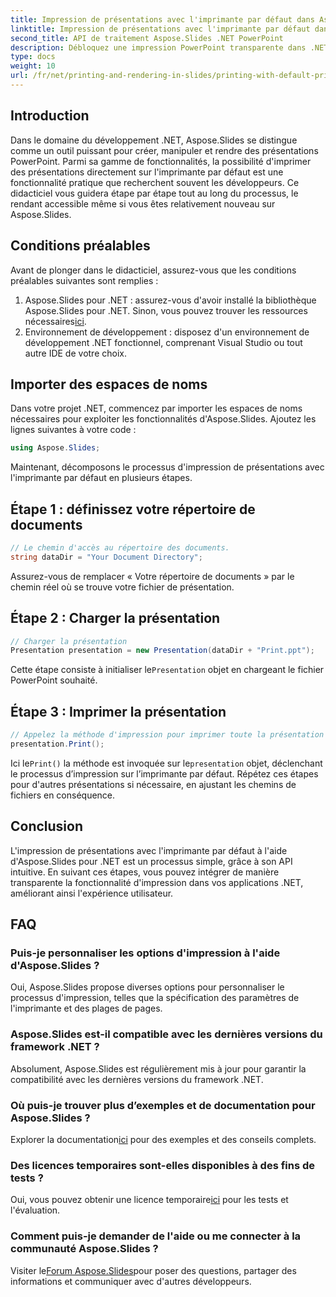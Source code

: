 ```yaml
---
title: Impression de présentations avec l'imprimante par défaut dans Aspose.Slides
linktitle: Impression de présentations avec l'imprimante par défaut dans Aspose.Slides
second_title: API de traitement Aspose.Slides .NET PowerPoint
description: Débloquez une impression PowerPoint transparente dans .NET avec Aspose.Slides. Suivez notre guide étape par étape pour une intégration facile. Élevez les fonctionnalités de votre application maintenant !
type: docs
weight: 10
url: /fr/net/printing-and-rendering-in-slides/printing-with-default-printer/
---
```

## Introduction
Dans le domaine du développement .NET, Aspose.Slides se distingue comme un outil puissant pour créer, manipuler et rendre des présentations PowerPoint. Parmi sa gamme de fonctionnalités, la possibilité d'imprimer des présentations directement sur l'imprimante par défaut est une fonctionnalité pratique que recherchent souvent les développeurs. Ce didacticiel vous guidera étape par étape tout au long du processus, le rendant accessible même si vous êtes relativement nouveau sur Aspose.Slides.
## Conditions préalables
Avant de plonger dans le didacticiel, assurez-vous que les conditions préalables suivantes sont remplies :
1.  Aspose.Slides pour .NET : assurez-vous d'avoir installé la bibliothèque Aspose.Slides pour .NET. Sinon, vous pouvez trouver les ressources nécessaires[ici](https://releases.aspose.com/slides/net/).
2. Environnement de développement : disposez d'un environnement de développement .NET fonctionnel, comprenant Visual Studio ou tout autre IDE de votre choix.
## Importer des espaces de noms
Dans votre projet .NET, commencez par importer les espaces de noms nécessaires pour exploiter les fonctionnalités d'Aspose.Slides. Ajoutez les lignes suivantes à votre code :
```csharp
using Aspose.Slides;
```
Maintenant, décomposons le processus d'impression de présentations avec l'imprimante par défaut en plusieurs étapes.
## Étape 1 : définissez votre répertoire de documents
```csharp
// Le chemin d'accès au répertoire des documents.
string dataDir = "Your Document Directory";
```
Assurez-vous de remplacer « Votre répertoire de documents » par le chemin réel où se trouve votre fichier de présentation.
## Étape 2 : Charger la présentation
```csharp
// Charger la présentation
Presentation presentation = new Presentation(dataDir + "Print.ppt");
```
 Cette étape consiste à initialiser le`Presentation` objet en chargeant le fichier PowerPoint souhaité.
## Étape 3 : Imprimer la présentation
```csharp
// Appelez la méthode d'impression pour imprimer toute la présentation sur l'imprimante par défaut
presentation.Print();
```
 Ici le`Print()` la méthode est invoquée sur le`presentation` objet, déclenchant le processus d’impression sur l’imprimante par défaut.
Répétez ces étapes pour d'autres présentations si nécessaire, en ajustant les chemins de fichiers en conséquence.
## Conclusion
L'impression de présentations avec l'imprimante par défaut à l'aide d'Aspose.Slides pour .NET est un processus simple, grâce à son API intuitive. En suivant ces étapes, vous pouvez intégrer de manière transparente la fonctionnalité d'impression dans vos applications .NET, améliorant ainsi l'expérience utilisateur.
## FAQ
### Puis-je personnaliser les options d'impression à l'aide d'Aspose.Slides ?
Oui, Aspose.Slides propose diverses options pour personnaliser le processus d'impression, telles que la spécification des paramètres de l'imprimante et des plages de pages.
### Aspose.Slides est-il compatible avec les dernières versions du framework .NET ?
Absolument, Aspose.Slides est régulièrement mis à jour pour garantir la compatibilité avec les dernières versions du framework .NET.
### Où puis-je trouver plus d’exemples et de documentation pour Aspose.Slides ?
 Explorer la documentation[ici](https://reference.aspose.com/slides/net/) pour des exemples et des conseils complets.
### Des licences temporaires sont-elles disponibles à des fins de tests ?
 Oui, vous pouvez obtenir une licence temporaire[ici](https://purchase.aspose.com/temporary-license/) pour les tests et l'évaluation.
### Comment puis-je demander de l'aide ou me connecter à la communauté Aspose.Slides ?
 Visiter le[Forum Aspose.Slides](https://forum.aspose.com/c/slides/11)pour poser des questions, partager des informations et communiquer avec d'autres développeurs.